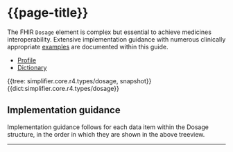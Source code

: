 # {{page-title}}

The FHIR `Dosage` element is complex but essential to achieve medicines interoperability. Extensive implementation guidance with numerous clinically appropriate [examples](Examples?version=current) are documented within this guide.

<!--// start of code snippet -->
<div class="nhsd-!t-margin-bottom-6">
    <ul class="nav nav-tabs" role="tablist">
      <li role="presentation" class="active">
        <a href="#profile-1" role="tab" data-toggle="tab">Profile</a>
      </li>
      <li role="presentation">
        <a href="#dictionary-1" role="tab" data-toggle="tab">Dictionary</a>
      </li>
  </ul>

  <!-- Tab panes -->
  <div class="tab-content snippet">
    <div role="tabpanel" class="tab-pane active" id="profile-1">
      {{tree: simplifier.core.r4.types/dosage, snapshot}}
    </div>
    <div role="tabpanel" class="tab-pane" id="dictionary-1">
        {{dict:simplifier.core.r4.types/dosage}} 
    </div>
  </div>
</div>
<!--// end of code snippet -->

## Implementation guidance

Implementation guidance follows for each data item within the Dosage structure, in the order in which they are shown in the above treeview.

---